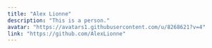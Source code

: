 ```yaml
---
title: "Alex Lionne"
description: "This is a person."
avatar: "https://avatars1.githubusercontent.com/u/8268621?v=4"
link: "https://github.com/AlexLionne"
---
```

